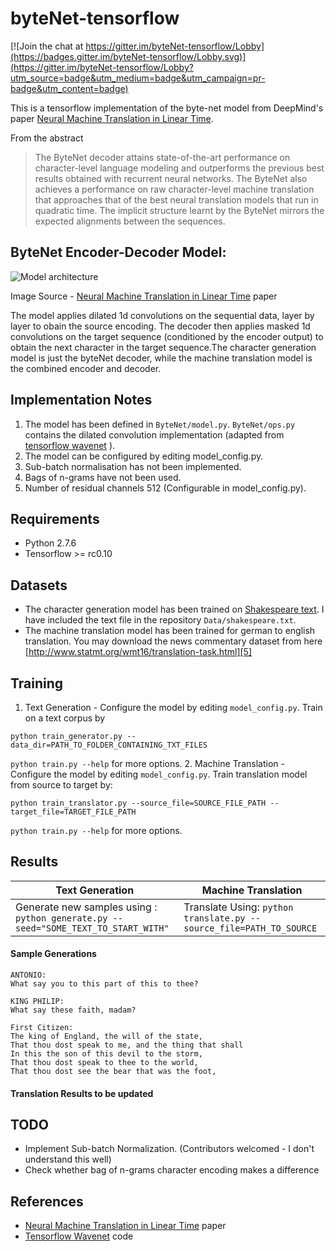 # byteNet-tensorflow

[![Join the chat at https://gitter.im/byteNet-tensorflow/Lobby](https://badges.gitter.im/byteNet-tensorflow/Lobby.svg)](https://gitter.im/byteNet-tensorflow/Lobby?utm_source=badge&utm_medium=badge&utm_campaign=pr-badge&utm_content=badge)

This is a tensorflow implementation of the byte-net model from DeepMind's paper [Neural Machine Translation in Linear Time][1]. 

From the abstract
>The ByteNet decoder attains state-of-the-art performance on character-level language modeling and outperforms the previous best results obtained with recurrent neural networks.  The ByteNet also achieves a performance on raw character-level machine translation that approaches that of the best neural translation models that run in quadratic time. The implicit structure learnt by the ByteNet mirrors the expected alignments between the sequences.

## ByteNet Encoder-Decoder Model:
![Model architecture](http://i.imgur.com/IE6Zq6o.jpg)

Image Source - [Neural Machine Translation in Linear Time][1] paper

The model applies dilated 1d convolutions on the sequential data, layer by layer to obain the source encoding. The decoder then applies masked 1d convolutions on the target sequence (conditioned by the encoder output) to obtain the next character in the target sequence.The character generation model is just the byteNet decoder, while the machine translation model is the combined encoder and decoder.

## Implementation Notes
1. The model has been defined in ```ByteNet/model.py```. ```ByteNet/ops.py``` contains the dilated convolution implementation (adapted from [tensorflow wavenet][2] ).
2. The model can be configured by editing model_config.py.
3. Sub-batch normalisation has not been implemented.
4. Bags of n-grams have not been used.
5. Number of residual channels 512 (Configurable in model_config.py).

## Requirements
- Python 2.7.6
- Tensorflow >= rc0.10

## Datasets
- The character generation model has been trained on [Shakespeare text][4]. I have included the text file in the repository ```Data/shakespeare.txt```.
- The machine translation model has been trained for german to english translation. You may download the news commentary dataset from here [http://www.statmt.org/wmt16/translation-task.html][5]

## Training
1. Text Generation - Configure the model by editing ```model_config.py```. Train on a text corpus by
  
  ```python train_generator.py --data_dir=PATH_TO_FOLDER_CONTAINING_TXT_FILES```
  
  ```python train.py --help``` for more options.
2. Machine Translation - Configure the model by editing ```model_config.py```. Train translation model from source to target by:
  
  ```python train_translator.py --source_file=SOURCE_FILE_PATH --target_file=TARGET_FILE_PATH```
  
  ```python train.py --help``` for more options.

## Results
| Text Generation        | Machine Translation  |
| ----- | -----|
| Generate new samples using : ```python generate.py --seed="SOME_TEXT_TO_START_WITH"```| Translate Using: ```python translate.py --source_file=PATH_TO_SOURCE``` |

#### Sample Generations

```
ANTONIO:
What say you to this part of this to thee?

KING PHILIP:
What say these faith, madam?

First Citizen:
The king of England, the will of the state,
That thou dost speak to me, and the thing that shall
In this the son of this devil to the storm,
That thou dost speak to thee to the world,
That thou dost see the bear that was the foot,

```

#### Translation Results to be updated

## TODO
- Implement Sub-batch Normalization. (Contributors welcomed - I don't understand this well)
- Check whether bag of n-grams character encoding makes a difference

## References
- [Neural Machine Translation in Linear Time][1] paper
- [Tensorflow Wavenet][2] code

[1]:https://arxiv.org/abs/1610.10099
[2]:https://github.com/ibab/tensorflow-wavenet
[3]:https://drive.google.com/file/d/0B30fmeZ1slbBYWVSWnMyc3hXQVU/view?usp=sharing
[4]:http://cs.stanford.edu/people/karpathy/char-rnn/
[5]:http://www.statmt.org/wmt16/translation-task.html